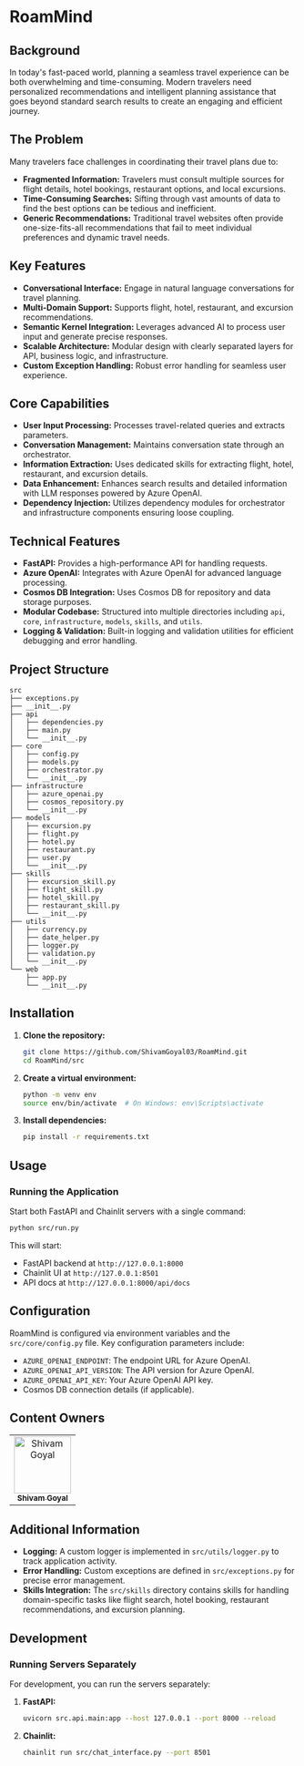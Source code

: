 # RoamMind

## Background
In today's fast-paced world, planning a seamless travel experience can be both overwhelming and time-consuming. Modern travelers need personalized recommendations and intelligent planning assistance that goes beyond standard search results to create an engaging and efficient journey.

## The Problem
Many travelers face challenges in coordinating their travel plans due to:
- **Fragmented Information:** Travelers must consult multiple sources for flight details, hotel bookings, restaurant options, and local excursions.
- **Time-Consuming Searches:** Sifting through vast amounts of data to find the best options can be tedious and inefficient.
- **Generic Recommendations:** Traditional travel websites often provide one-size-fits-all recommendations that fail to meet individual preferences and dynamic travel needs.

## Key Features
- **Conversational Interface:** Engage in natural language conversations for travel planning.
- **Multi-Domain Support:** Supports flight, hotel, restaurant, and excursion recommendations.
- **Semantic Kernel Integration:** Leverages advanced AI to process user input and generate precise responses.
- **Scalable Architecture:** Modular design with clearly separated layers for API, business logic, and infrastructure.
- **Custom Exception Handling:** Robust error handling for seamless user experience.

## Core Capabilities
- **User Input Processing:** Processes travel-related queries and extracts parameters.
- **Conversation Management:** Maintains conversation state through an orchestrator.
- **Information Extraction:** Uses dedicated skills for extracting flight, hotel, restaurant, and excursion details.
- **Data Enhancement:** Enhances search results and detailed information with LLM responses powered by Azure OpenAI.
- **Dependency Injection:** Utilizes dependency modules for orchestrator and infrastructure components ensuring loose coupling.

## Technical Features
- **FastAPI:** Provides a high-performance API for handling requests.
- **Azure OpenAI:** Integrates with Azure OpenAI for advanced language processing.
- **Cosmos DB Integration:** Uses Cosmos DB for repository and data storage purposes.
- **Modular Codebase:** Structured into multiple directories including `api`, `core`, `infrastructure`, `models`, `skills`, and `utils`.
- **Logging & Validation:** Built-in logging and validation utilities for efficient debugging and error handling.

## Project Structure
```
src
├── exceptions.py
├── __init__.py
├── api
│   ├── dependencies.py
│   ├── main.py
│   └── __init__.py
├── core
│   ├── config.py
│   ├── models.py
│   ├── orchestrator.py
│   └── __init__.py
├── infrastructure
│   ├── azure_openai.py
│   ├── cosmos_repository.py
│   └── __init__.py
├── models
│   ├── excursion.py
│   ├── flight.py
│   ├── hotel.py
│   ├── restaurant.py
│   ├── user.py
│   └── __init__.py
├── skills
│   ├── excursion_skill.py
│   ├── flight_skill.py
│   ├── hotel_skill.py
│   ├── restaurant_skill.py
│   └── __init__.py
├── utils
│   ├── currency.py
│   ├── date_helper.py
│   ├── logger.py
│   ├── validation.py
│   └── __init__.py
└── web
    ├── app.py
    └── __init__.py
```

## Installation
1. **Clone the repository:**
   ```bash
   git clone https://github.com/ShivamGoyal03/RoamMind.git
   cd RoamMind/src
   ```

2. **Create a virtual environment:**
   ```bash
   python -m venv env
   source env/bin/activate  # On Windows: env\Scripts\activate
   ```

3. **Install dependencies:**
   ```bash
   pip install -r requirements.txt
   ```

## Usage

### Running the Application

Start both FastAPI and Chainlit servers with a single command:
```bash
python src/run.py
```

This will start:
- FastAPI backend at `http://127.0.0.1:8000`
- Chainlit UI at `http://127.0.0.1:8501`
- API docs at `http://127.0.0.1:8000/api/docs`

## Configuration
RoamMind is configured via environment variables and the `src/core/config.py` file. Key configuration parameters include:
- `AZURE_OPENAI_ENDPOINT`: The endpoint URL for Azure OpenAI.
- `AZURE_OPENAI_API_VERSION`: The API version for Azure OpenAI.
- `AZURE_OPENAI_API_KEY`: Your Azure OpenAI API key.
- Cosmos DB connection details (if applicable).


## Content Owners

<!-- ALL-CONTRIBUTORS-LIST:START - Do not remove or modify this section -->

<table>
<tr>
    <td align="center"><a href="https://github.com/ShivamGoyal03">
        <img src="https://github.com/ShivamGoyal03.png" width="100px;" alt="Shivam Goyal"/><br />
        <sub><b>Shivam Goyal</b></sub>
    </a><br />
    </td>
</tr></table>


## Additional Information
- **Logging:** A custom logger is implemented in `src/utils/logger.py` to track application activity.
- **Error Handling:** Custom exceptions are defined in `src/exceptions.py` for precise error management.
- **Skills Integration:** The `src/skills` directory contains skills for handling domain-specific tasks like flight search, hotel booking, restaurant recommendations, and excursion planning.

## Development

### Running Servers Separately
For development, you can run the servers separately:

1. **FastAPI:**
   ```bash
   uvicorn src.api.main:app --host 127.0.0.1 --port 8000 --reload
   ```

2. **Chainlit:**
   ```bash
   chainlit run src/chat_interface.py --port 8501
   ```